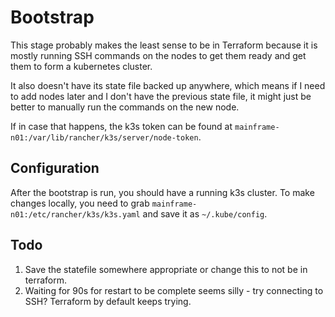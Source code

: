 # Bootstrap

This stage probably makes the least sense to be in Terraform because it is mostly running SSH commands on the nodes to get them ready and get them to form a kubernetes cluster.

It also doesn't have its state file backed up anywhere, which means if I need to add nodes later and I don't have the previous state file, it might just be better to manually run the commands on the new node.

If in case that happens, the k3s token can be found at `mainframe-n01:/var/lib/rancher/k3s/server/node-token`.

## Configuration
After the bootstrap is run, you should have a running k3s cluster. To make changes locally, you need to grab `mainframe-n01:/etc/rancher/k3s/k3s.yaml` and save it as `~/.kube/config`.

## Todo
1. Save the statefile somewhere appropriate or change this to not be in terraform.
2. Waiting for 90s for restart to be complete seems silly - try connecting to SSH? Terraform by default keeps trying.